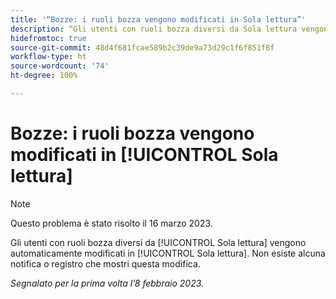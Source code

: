 ```yaml
---
title: '“Bozze: i ruoli bozza vengono modificati in Sola lettura”'
description: “Gli utenti con ruoli bozza diversi da Sola lettura vengono automaticamente modificati in Sola lettura. Non esiste alcuna notifica o registro che mostri questa modifica.”
hidefromtoc: true
source-git-commit: 48d4f681fcae589b2c39de9a73d29c1f6f851f8f
workflow-type: ht
source-wordcount: '74'
ht-degree: 100%

---
```



# Bozze: i ruoli bozza vengono modificati in [!UICONTROL Sola lettura]

>[!NOTE]
>
>Questo problema è stato risolto il 16 marzo 2023.

Gli utenti con ruoli bozza diversi da [!UICONTROL Sola lettura] vengono automaticamente modificati in [!UICONTROL Sola lettura]. Non esiste alcuna notifica o registro che mostri questa modifica.

_Segnalato per la prima volta l’8 febbraio 2023._

